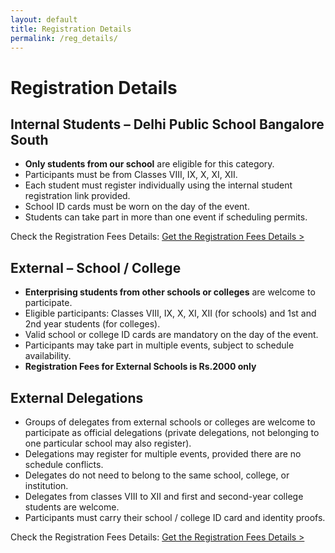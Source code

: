 ```yaml
---
layout: default
title: Registration Details
permalink: /reg_details/
---
```


# Registration Details

<div class="separator"></div>

## Internal Students – Delhi Public School Bangalore South
- **Only students from our school** are eligible for this category.
- Participants must be from Classes VIII, IX, X, XI, XII.
- Each student must register individually using the internal student registration link provided.
- School ID cards must be worn on the day of the event.
- Students can take part in more than one event if scheduling permits.

Check the Registration Fees Details: <a href="/_media/internal2025.pdf" class="learn-link">Get the Registration Fees Details ></a>

<div class="separator"></div>

## External – School / College
- **Enterprising students from other schools or colleges** are welcome to participate.
- Eligible participants: Classes VIII, IX, X, XI, XII (for schools) and 1st and 2nd year students (for colleges).
- Valid school or college ID cards are mandatory on the day of the event.
- Participants may take part in multiple events, subject to schedule availability.
- **Registration Fees for External Schools is Rs.2000 only**

<div class="separator"></div>

## External Delegations 
- Groups of delegates from external schools or colleges are welcome to participate as official delegations (private delegations, not belonging to one particular school may also register).
- Delegations may register for multiple events, provided there are no schedule conflicts.
- Delegates do not need to belong to the same school, college, or institution.
- Delegates from classes VIII to XII and first and second-year college students are welcome.
- Participants must carry their school / college ID card and identity proofs.

Check the Registration Fees Details: <a href="/_media/external_D.pdf" class="learn-link">Get the Registration Fees Details ></a>

<div class="separator"></div>